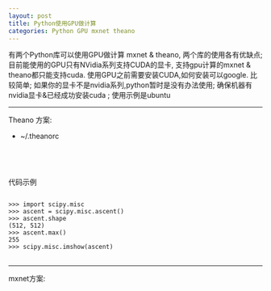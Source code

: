 ```yaml
---
layout: post
title: Python使用GPU做计算 
categories: Python GPU mxnet theano 
---
```


有两个Python库可以使用GPU做计算 mxnet & theano, 两个库的使用各有优缺点;
目前能使用的GPU只有NVidia系列支持CUDA的显卡, 支持gpu计算的mxnet & theano都只能支持cuda. 使用GPU之前需要安装CUDA,如何安装可以google. 比较简单;
如果你的显卡不是nvidia系列,python暂时是没有办法使用;
确保机器有nvidia显卡&已经成功安装cuda ;
使用示例是ubuntu

---


Theano 方案:
* ~/.theanorc

<pre>
<code>

</code>
</pre>

代码示例
<pre>
<code>
>>> import scipy.misc
>>> ascent = scipy.misc.ascent()
>>> ascent.shape
(512, 512)
>>> ascent.max()
255
>>> scipy.misc.imshow(ascent)
</code>
</pre>
---

mxnet方案:



